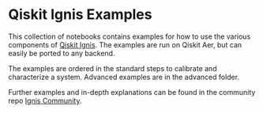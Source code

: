 # Qiskit Ignis Examples

This collection of notebooks contains examples for how to use the various 
components of [Qiskit Ignis](https://github.com/Qiskit/qiskit-ignis). 
The examples are run on Qiskit Aer, but can easily be ported to any backend.

The examples are ordered in the standard steps to calibrate and characterize
a system. Advanced examples are in the advanced folder.

Further examples and in-depth explanations can be found in the community repo
[Ignis Community](https://github.com/Qiskit/qiskit-tutorials-community/tree/master/ignis).
